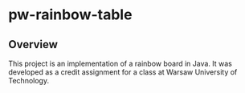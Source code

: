 # pw-rainbow-table

## Overview
This project is an implementation of a rainbow board in Java. It was developed as a credit assignment for a class at Warsaw University of Technology.
